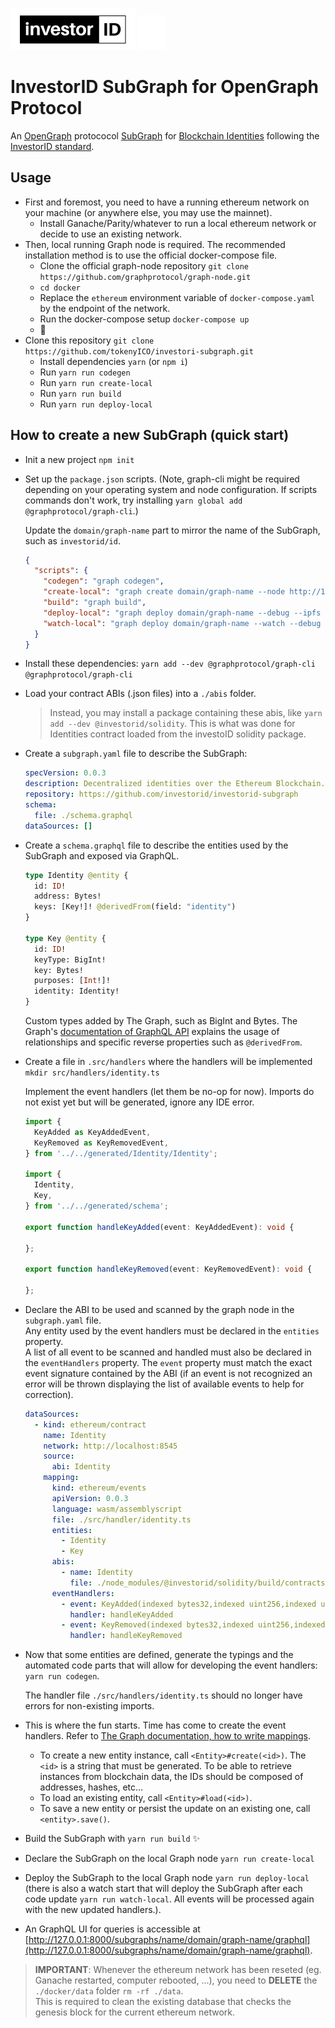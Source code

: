 ![The Graph](./investorid_logo-small.png) ![The Graph](./graph_logo.svg)

# InvestorID SubGraph for OpenGraph Protocol

An [OpenGraph](https://thegraph.com/) protococol [SubGraph](https://thegraph.com/docs/define-a-subgraph) for [Blockchain Identities](https://github.com/ethereum/EIPs/issues/735) following the [InvestorID standard](https://investorid.org/).

## Usage

- First and foremost, you need to have a running ethereum network on your machine (or anywhere else, you may use the mainnet).
  - Install Ganache/Parity/whatever to run a local ethereum network or decide to use an existing network.
- Then, local running Graph node is required. The recommended installation method is to use the official docker-compose file.
  - Clone the official graph-node repository `git clone https://github.com/graphprotocol/graph-node.git`
  - `cd docker`
  - Replace the `ethereum` environment variable of `docker-compose.yaml` by the endpoint of the network.
  - Run the docker-compose setup `docker-compose up`
  - 🎉
- Clone this repository `git clone https://github.com/tokenyICO/investori-subgraph.git`
  - Install dependencies `yarn` (or `npm i`)
  - Run `yarn run codegen`
  - Run `yarn run create-local`
  - Run `yarn run build`
  - Run `yarn run deploy-local`
 
 ## How to create a new SubGraph (quick start)
- Init a new project `npm init`
- Set up the `package.json` scripts. (Note, graph-cli might be required depending on your operating system and node configuration. If scripts commands don't work, try installing `yarn global add @graphprotocol/graph-cli`.)
  
  Update the `domain/graph-name` part to mirror the name of the SubGraph, such as `investorid/id`.
  
  ```json
  {
    "scripts": {
      "codegen": "graph codegen",
      "create-local": "graph create domain/graph-name --node http://127.0.0.1:8020",
      "build": "graph build",
      "deploy-local": "graph deploy domain/graph-name --debug --ipfs http://localhost:5001 --node http://127.0.0.1:8020/",
      "watch-local": "graph deploy domain/graph-name --watch --debug --node http://127.0.0.1:8020/ --ipfs http://localhost:5001"
    }
  }
  ```
- Install these dependencies: `yarn add --dev @graphprotocol/graph-cli @graphprotocol/graph-cli`
- Load your contract ABIs (.json files) into a `./abis` folder.
  > Instead, you may install a package containing these abis, like `yarn add --dev @investorid/solidity`. This is what was done for Identities contract loaded from the investoID solidity package.
- Create a `subgraph.yaml` file to describe the SubGraph:
  
  ```yaml
  specVersion: 0.0.3
  description: Decentralized identities over the Ethereum Blockchain.
  repository: https://github.com/investorid/investorid-subgraph
  schema:
    file: ./schema.graphql
  dataSources: []
  ```
- Create a `schema.graphql` file to describe the entities used by the SubGraph and exposed via GraphQL.
  
  ```graphql
  type Identity @entity {
    id: ID!
    address: Bytes!
    keys: [Key!]! @derivedFrom(field: "identity")
  }
  
  type Key @entity {
    id: ID!
    keyType: BigInt!
    key: Bytes!
    purposes: [Int!]!
    identity: Identity!
  }
  ```
  
  Custom types added by The Graph, such as BigInt and Bytes. The Graph's [documentation of GraphQL API](https://thegraph.com/docs/graphql-api) explains the usage of relationships and specific reverse properties such as `@derivedFrom`.
- Create a file in `.src/handlers` where the handlers will be implemented `mkdir src/handlers/identity.ts`

  Implement the event handlers (let them be no-op for now). Imports do not exist yet but will be generated, ignore any IDE error.
  
  ```typescript
  import {
    KeyAdded as KeyAddedEvent,
    KeyRemoved as KeyRemovedEvent,
  } from '../../generated/Identity/Identity';
  
  import {
    Identity,
    Key,
  } from '../../generated/schema';

  export function handleKeyAdded(event: KeyAddedEvent): void {
  
  };

  export function handleKeyRemoved(event: KeyRemovedEvent): void {
    
  };
  ```
- Declare the ABI to be used and scanned by the graph node in the `subgraph.yaml` file.  
  Any entity used by the event handlers must be declared in the `entities` property.  
  A list of all event to be scanned and handled must also be declared in the `eventHandlers` property. The `event` property must match the exact event signature contained by the ABI (if an event is not recognized an error will be thrown displaying the list of available events to help for correction).
  
  ```yaml
  dataSources:
    - kind: ethereum/contract
      name: Identity
      network: http://localhost:8545
      source:
        abi: Identity
      mapping:
        kind: ethereum/events
        apiVersion: 0.0.3
        language: wasm/assemblyscript
        file: ./src/handler/identity.ts
        entities:
          - Identity
          - Key
        abis:
          - name: Identity
            file: ./node_modules/@investorid/solidity/build/contracts/Identity.json
        eventHandlers:
          - event: KeyAdded(indexed bytes32,indexed uint256,indexed uint256)
            handler: handleKeyAdded
          - event: KeyRemoved(indexed bytes32,indexed uint256,indexed uint256)
            handler: handleKeyRemoved
  ```
- Now that some entities are defined, generate the typings and the automated code parts that will allow for developing the event handlers: `yarn run codegen`.

  The handler file `./src/handlers/identity.ts` should no longer have errors for non-existing imports.
- This is where the fun starts. Time has come to create the event handlers. Refer to [The Graph documentation, how to write mappings](https://thegraph.com/docs/define-a-subgraph#writing-mappings).
  - To create a new entity instance, call `<Entity>#create(<id>)`. The `<id>` is a string that must be generated. To be able to retrieve instances from blockchain data, the IDs should be composed of addresses, hashes, etc...
  - To load an existing entity, call `<Entity>#load(<id>)`.
  - To save a new entity or persist the update on an existing one, call `<entity>.save()`.
- Build the SubGraph with `yarn run build` ✨
- Declare the SubGraph on the local Graph node `yarn run create-local`
- Deploy the SubGraph to the local Graph node `yarn run deploy-local` (there is also a watch start that will deploy the SubGraph after each code update `yarn run watch-local`. All events will be processed again with the new updated handlers.).
- An GraphQL UI for queries is accessible at [http://127.0.0.1:8000/subgraphs/name/domain/graph-name/graphql](http://127.0.0.1:8000/subgraphs/name/domain/graph-name/graphql). 

> **IMPORTANT**: Whenever the ethereum network has been reseted (eg. Ganache restarted, computer rebooted, ...), you need to **DELETE** the `./docker/data` folder `rm -rf ./data`.  
  This is required to clean the existing database that checks the genesis block for the current ethereum network.

